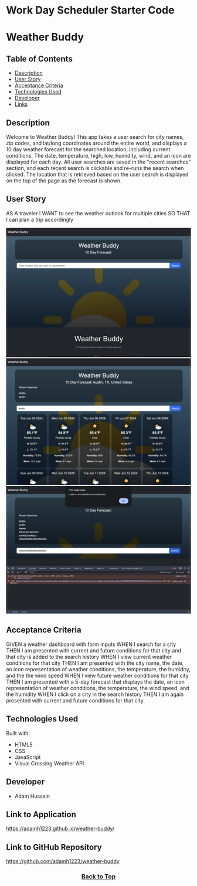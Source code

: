 # Work Day Scheduler Starter Code
# Weather Buddy

## Table of Contents

* [Description](#description)
* [User Story](#user-story)
* [Acceptance Criteria](#acceptance-criteria)
* [Technologies Used](#technologies-used)
* [Developer](#developer)
* [Links](#link-to-application)

## Description
Welcome to Weather Buddy! This app takes a user search for city names, zip codes, and lat/long coordinates around the entire world, and displays a 10 day weather forecast for the searched location, including current conditions. The date, temperature, high, low, humidity, wind, and an icon are displayed for each day. All user searches are saved in the "recent searches" section, and each recent search is clickable and re-runs the search when clicked. The location that is retrieved based on the user search is displayed on the top of the page as the forecast is shown. 

## User Story
AS A traveler
I WANT to see the weather outlook for multiple cities
SO THAT I can plan a trip accordingly


![markdown](./assets/images/markdown1.png)
![markdown](./assets/images/markdown2.png)
![markdown](./assets/images/markdown3.png)


## Acceptance Criteria

GIVEN a weather dashboard with form inputs
WHEN I search for a city
THEN I am presented with current and future conditions for that city and that city is added to the search history
WHEN I view current weather conditions for that city
THEN I am presented with the city name, the date, an icon representation of weather conditions, the temperature, the humidity, and the the wind speed
WHEN I view future weather conditions for that city
THEN I am presented with a 5-day forecast that displays the date, an icon representation of weather conditions, the temperature, the wind speed, and the humidity
WHEN I click on a city in the search history
THEN I am again presented with current and future conditions for that city

## Technologies Used

Built with:
* HTML5
* CSS
* JavaScript
* Visual Crossing Weather API

## Developer
* Adam Hussain


## Link to Application
https://adamh1223.github.io/weather-buddy/

## Link to GitHub Repository
https://github.com/adamh1223/weather-buddy

### <p align="center">[Back to Top](#weather-buddy)</p> 
